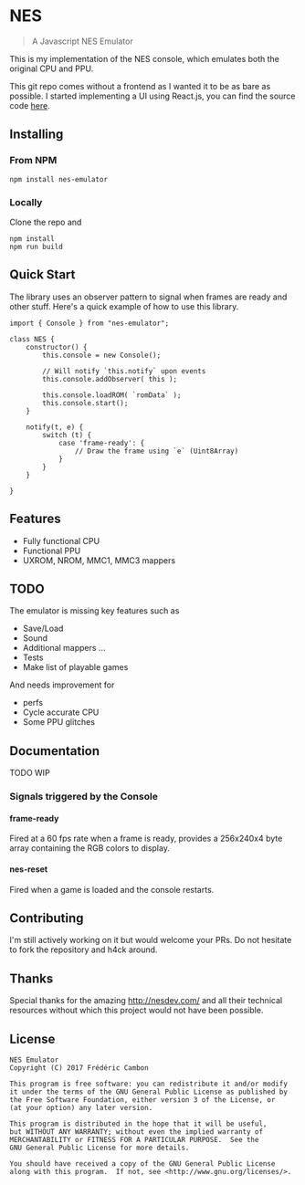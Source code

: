 # NES
> A Javascript NES Emulator

This is my implementation of the NES console, which emulates both the original CPU and PPU.

This git repo comes without a frontend as I wanted it to be as bare as possible.
I started implementing a UI using React.js, you can find the source code [here](https://github.com/fredericcambon/react-nes).

## Installing

### From NPM

```shell
npm install nes-emulator
```

### Locally

Clone the repo and

```shell
npm install
npm run build
```

## Quick Start

The library uses an observer pattern to signal when frames are ready and other stuff.
Here's a quick example of how to use this library.

```
import { Console } from "nes-emulator";

class NES {
    constructor() {
        this.console = new Console();

        // Will notify `this.notify` upon events
        this.console.addObserver( this );

        this.console.loadROM( `romData` );
        this.console.start();
    }

    notify(t, e) {
        switch (t) {
            case 'frame-ready': {
                // Draw the frame using `e` (Uint8Array)
            }
        }
    }

}
```

## Features

* Fully functional CPU
* Functional PPU
* UXROM, NROM, MMC1, MMC3 mappers

## TODO

The emulator is missing key features such as

* Save/Load
* Sound
* Additional mappers ...
* Tests
* Make list of playable games

And needs improvement for

* perfs
* Cycle accurate CPU
* Some PPU glitches

## Documentation

TODO WIP

### Signals triggered by the Console

#### frame-ready

Fired at a 60 fps rate when a frame is ready, provides
a 256x240x4 byte array containing the RGB colors to display.

#### nes-reset

Fired when a game is loaded and the console restarts.

## Contributing

I'm still actively working on it but would welcome your PRs. Do not hesitate to fork
the repository and h4ck around.

## Thanks

Special thanks for the amazing http://nesdev.com/ and all their technical resources
without which this project would not have been possible.

## License

```
NES Emulator
Copyright (C) 2017 Frédéric Cambon

This program is free software: you can redistribute it and/or modify
it under the terms of the GNU General Public License as published by
the Free Software Foundation, either version 3 of the License, or
(at your option) any later version.

This program is distributed in the hope that it will be useful,
but WITHOUT ANY WARRANTY; without even the implied warranty of
MERCHANTABILITY or FITNESS FOR A PARTICULAR PURPOSE.  See the
GNU General Public License for more details.

You should have received a copy of the GNU General Public License
along with this program.  If not, see <http://www.gnu.org/licenses/>.
```
